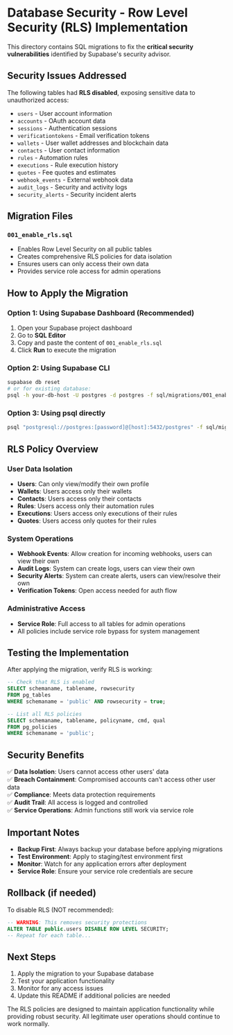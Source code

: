 # Database Security - Row Level Security (RLS) Implementation

This directory contains SQL migrations to fix the **critical security vulnerabilities** identified by Supabase's security advisor.

## Security Issues Addressed

The following tables had **RLS disabled**, exposing sensitive data to unauthorized access:
- `users` - User account information
- `accounts` - OAuth account data
- `sessions` - Authentication sessions
- `verificationtokens` - Email verification tokens
- `wallets` - User wallet addresses and blockchain data
- `contacts` - User contact information
- `rules` - Automation rules
- `executions` - Rule execution history
- `quotes` - Fee quotes and estimates
- `webhook_events` - External webhook data
- `audit_logs` - Security and activity logs
- `security_alerts` - Security incident alerts

## Migration Files

### `001_enable_rls.sql`
- Enables Row Level Security on all public tables
- Creates comprehensive RLS policies for data isolation
- Ensures users can only access their own data
- Provides service role access for admin operations

## How to Apply the Migration

### Option 1: Using Supabase Dashboard (Recommended)
1. Open your Supabase project dashboard
2. Go to **SQL Editor**
3. Copy and paste the content of `001_enable_rls.sql`
4. Click **Run** to execute the migration

### Option 2: Using Supabase CLI
```bash
supabase db reset
# or for existing database:
psql -h your-db-host -U postgres -d postgres -f sql/migrations/001_enable_rls.sql
```

### Option 3: Using psql directly
```bash
psql "postgresql://postgres:[password]@[host]:5432/postgres" -f sql/migrations/001_enable_rls.sql
```

## RLS Policy Overview

### User Data Isolation
- **Users**: Can only view/modify their own profile
- **Wallets**: Users access only their wallets
- **Contacts**: Users access only their contacts
- **Rules**: Users access only their automation rules
- **Executions**: Users access only executions of their rules
- **Quotes**: Users access only quotes for their rules

### System Operations
- **Webhook Events**: Allow creation for incoming webhooks, users can view their own
- **Audit Logs**: System can create logs, users can view their own
- **Security Alerts**: System can create alerts, users can view/resolve their own
- **Verification Tokens**: Open access needed for auth flow

### Administrative Access
- **Service Role**: Full access to all tables for admin operations
- All policies include service role bypass for system management

## Testing the Implementation

After applying the migration, verify RLS is working:

```sql
-- Check that RLS is enabled
SELECT schemaname, tablename, rowsecurity 
FROM pg_tables 
WHERE schemaname = 'public' AND rowsecurity = true;

-- List all RLS policies
SELECT schemaname, tablename, policyname, cmd, qual 
FROM pg_policies 
WHERE schemaname = 'public';
```

## Security Benefits

✅ **Data Isolation**: Users cannot access other users' data  
✅ **Breach Containment**: Compromised accounts can't access other user data  
✅ **Compliance**: Meets data protection requirements  
✅ **Audit Trail**: All access is logged and controlled  
✅ **Service Operations**: Admin functions still work via service role  

## Important Notes

- **Backup First**: Always backup your database before applying migrations
- **Test Environment**: Apply to staging/test environment first
- **Monitor**: Watch for any application errors after deployment
- **Service Role**: Ensure your service role credentials are secure

## Rollback (if needed)

To disable RLS (NOT recommended):
```sql
-- WARNING: This removes security protections
ALTER TABLE public.users DISABLE ROW LEVEL SECURITY;
-- Repeat for each table...
```

## Next Steps

1. Apply the migration to your Supabase database
2. Test your application functionality
3. Monitor for any access issues
4. Update this README if additional policies are needed

The RLS policies are designed to maintain application functionality while providing robust security. All legitimate user operations should continue to work normally.
